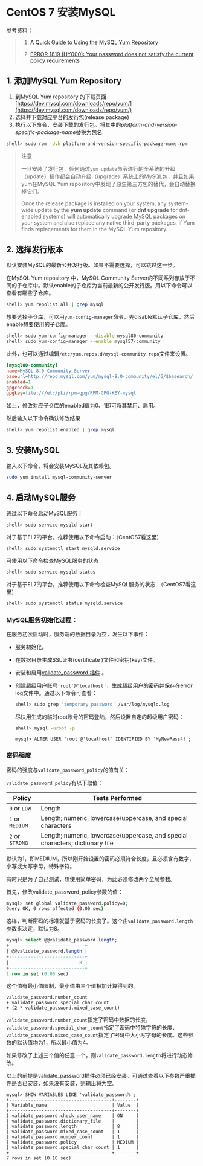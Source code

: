 # CentOS 7 安装MySQL

参考资料：

> 1. [A Quick Guide to Using the MySQL Yum Repository](https://dev.mysql.com/doc/mysql-yum-repo-quick-guide/en/)
>
> 2. [ERROR 1819 (HY000): Your password does not satisfy the current policy requirements](https://www.cnblogs.com/ivictor/p/5142809.html)

## 1. 添加MySQL Yum Repository

1. 到MySQL Yum repository 的下载页面[https://dev.mysql.com/downloads/repo/yum/](https://dev.mysql.com/downloads/repo/yum/)
2. 选择并下载对应平台的发行包(release package)
3. 执行以下命令，安装下载的发行包。将其中的*platform-and-version-specific-package-name*替换为包名:

```bash
shell> sudo rpm -Uvh platform-and-version-specific-package-name.rpm
```

> 注意
>
> 一旦安装了发行包，任何通过`yum update`命令进行的全系统的升级（update）操作都会自动升级（upgrade）系统上的MySQL包，并且如果yum在MySQL Yum repository中发现了原生第三方包的替代，会自动替换掉它们。
>
> Once the release package is installed on your system, any system-wide update by the **yum update** command (or **dnf upgrade** for dnf-enabled systems) will automatically upgrade MySQL packages on your system and also replace any native third-party packages, if Yum finds replacements for them in the MySQL Yum repository.

## 2. 选择发行版本

默认安装MySQL的最新公开发行版。如果不需要选择，可以跳过这一步。

在MySQL Yum repository 中，MySQL Community Server的不同系列存放于不同的子仓库中。默认enable的子仓库为当前最新的公开发行版。用以下命令可以查看有哪些子仓库。

```bash
shell> yum repolist all | grep mysql
```

想要选择子仓库，可以用`yum-config-manager`命令，先disable默认子仓库，然后enable想要使用的子仓库。

```bash
shell> sudo yum-config-manager --disable mysql80-community
shell> sudo yum-config-manager --enable mysql57-community
```

此外，也可以通过编辑`/etc/yum.repos.d/mysql-community.repo`文件来设置。

```ini
[mysql80-community]
name=MySQL 8.0 Community Server
baseurl=http://repo.mysql.com/yum/mysql-8.0-community/el/6/$basearch/
enabled=1
gpgcheck=1
gpgkey=file:///etc/pki/rpm-gpg/RPM-GPG-KEY-mysql
```

如上，修改对应子仓库的enabled值为0、1即可将其禁用、启用。

然后输入以下命令确认修改结果

```bash
shell> yum repolist enabled | grep mysql
```

## 3. 安装MySQL

输入以下命令，将会安装MySQL及其依赖包。

```bash
sudo yum install mysql-community-server
```

## 4. 启动MySQL服务

通过以下命令启动MySQL服务：

```bash
shell> sudo service mysqld start
```

对于基于EL7的平台，推荐使用以下命令启动：（CentOS7看这里）

```bash
shell> sudo systemctl start mysqld.service
```

可使用以下命令检查MySQL服务的状态

```bash
shell> sudo service mysqld status
```

对于基于EL7的平台，推荐使用以下命令检查MySQL服务的状态：（CentOS7看这里）

```bash
shell> sudo systemctl status mysqld.service
```

### MySQL服务初始化过程：

在服务初次启动时，服务端的数据目录为空，发生以下事件：

- 服务初始化。

- 在数据目录生成SSL证书(certificate )文件和密钥(key)文件。

- 安装和启用[validate_password 插件](https://dev.mysql.com/doc/refman/8.0/en/validate-password.html) 。

- 创建超级用户账号`'root'@'localhost'`，生成超级用户的密码并保存在error log文件中。通过以下命令可查看：

  ```bash
  shell> sudo grep 'temporary password' /var/log/mysqld.log
  ```

  尽快用生成的临时root账号的密码登陆，然后设置自定的超级用户密码：

  ```bash
  shell> mysql -uroot -p
  ```
  
  ```mysql
  mysql> ALTER USER 'root'@'localhost' IDENTIFIED BY 'MyNewPass4!';
  ```
  
### 密码强度

密码的强度与`validate_password_policy`的值有关：

`validate_password_policy`有以下取值：

| Policy          | Tests Performed                                              |
| --------------- | ------------------------------------------------------------ |
| `0` or `LOW`    | Length                                                       |
| `1` or `MEDIUM` | Length; numeric, lowercase/uppercase, and special characters |
| `2` or `STRONG` | Length; numeric, lowercase/uppercase, and special characters; dictionary file |

默认为1，即MEDIUM，所以刚开始设置的密码必须符合长度，且必须含有数字，小写或大写字母，特殊字符。

有时只是为了自己测试，想使用简单密码，为此必须修改两个全局参数。

首先，修改validate_password_policy参数的值：

 ```bash
mysql> set global validate_password.policy=0;
Query OK, 0 rows affected (0.00 sec)
 ```

这样，判断密码的标准就基于密码的长度了。这个由`validate_password.length`参数来决定，默认为8。

```sql
mysql> select @@validate_password.length;
+----------------------------+
| @@validate_password.length |
+----------------------------+
|                          8 |
+----------------------------+
1 row in set (0.00 sec)
```

这个值有最小值限制，最小值由三个值相加计算得到的。

```
validate_password.number_count
+ validate_password.special_char_count
+ (2 * validate_password.mixed_case_count)
```

`validate_password.number_count`指定了密码中数据的长度，`validate_password.special_char_count`指定了密码中特殊字符的长度、`validate_password.mixed_case_count`指定了密码中大小写字母的长度。这些参数的默认值均为1，所以最小值为4。

如果修改了上述三个值的任意一个，则`validate_password.length`将进行动态修改。

以上的前提是validate_password插件必须已经安装。可通过查看以下参数严重插件是否已安装，如果没有安装，则输出将为空。

```mysql
mysql> SHOW VARIABLES LIKE 'validate_password%';
+--------------------------------------+--------+
| Variable_name                        | Value  |
+--------------------------------------+--------+
| validate_password.check_user_name    | ON     |
| validate_password.dictionary_file    |        |
| validate_password.length             | 8      |
| validate_password.mixed_case_count   | 1      |
| validate_password.number_count       | 1      |
| validate_password.policy             | MEDIUM |
| validate_password.special_char_count | 1      |
+--------------------------------------+--------+
7 rows in set (0.10 sec)
```